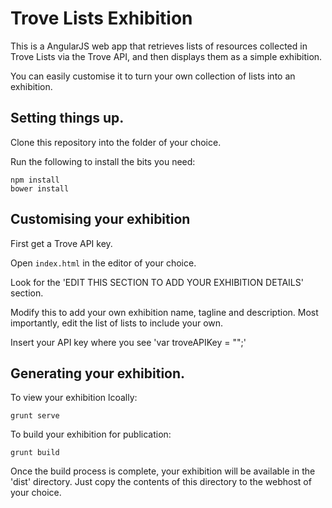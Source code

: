 # Trove Lists Exhibition

This is a AngularJS web app that retrieves lists of resources collected in Trove Lists via the Trove API, and then displays them as a simple exhibition.

You can easily customise it to turn your own collection of lists into an exhibition.

## Setting things up.

Clone this repository into the folder of your choice.

Run the following to install the bits you need:

```
npm install
bower install
```

## Customising your exhibition

First get a Trove API key.

Open `index.html` in the editor of your choice.

Look for the 'EDIT THIS SECTION TO ADD YOUR EXHIBITION DETAILS' section.

Modify this to add your own exhibition name, tagline and description. Most importantly, edit the list of lists to include your own.

Insert your API key where you see 'var troveAPIKey = "";'

## Generating your exhibition.

To view your exhibition lcoally:

```
grunt serve
````

To build your exhibition for publication:

```
grunt build
```

Once the build process is complete, your exhibition will be available in the 'dist' directory. Just copy the contents of this directory to the webhost of your choice.
